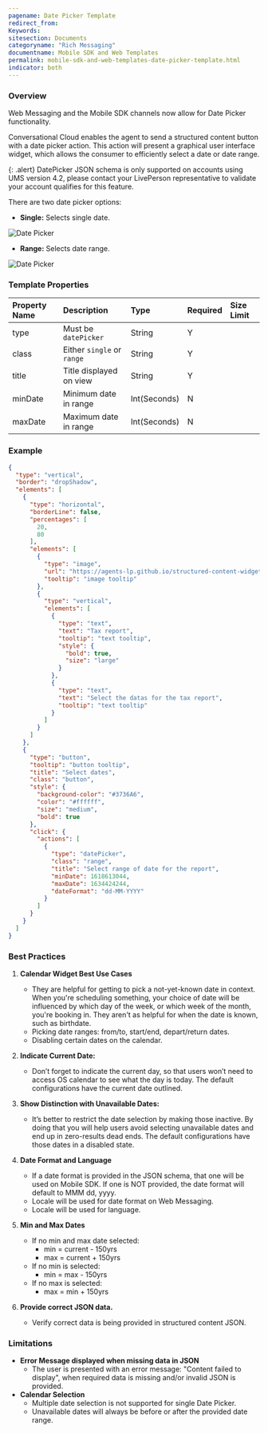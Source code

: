 ```yaml
---
pagename: Date Picker Template
redirect_from:
Keywords: 
sitesection: Documents
categoryname: "Rich Messaging"
documentname: Mobile SDK and Web Templates
permalink: mobile-sdk-and-web-templates-date-picker-template.html
indicator: both
---
```


### Overview

Web Messaging and the Mobile SDK channels now allow for Date Picker functionality.

Conversational Cloud enables the agent to send a structured content button with a date picker action. This action will present a graphical user interface widget, which allows the consumer to efficiently select a date or date range.

{: .alert}
DatePicker JSON schema is only supported on accounts using UMS version 4.2, please contact your LivePerson representative to validate your account qualifies for this feature.

There are two date picker options:

* **Single:** Selects single date.

![Date Picker](img/archive/DatePickerSingleSelection.gif)

* **Range:** Selects date range.

![Date Picker](img/archive/DatePickerRangeSelection.gif)

### Template Properties

| Property Name | Description             | Type   | Required | Size Limit |
| :------------ | :---------------------- | :----- | :------- | :--------- |
| type          | Must be `datePicker`  | String | Y        |            |
| class   | Either `single` or `range` | String | Y        |     |
| title       | Title displayed on view         | String  | Y        |    |
| minDate          | Minimum date in range  | Int(Seconds) | N        |            |
| maxDate   | Maximum date in range | Int(Seconds) | N        |     |

### Example

```json
{
  "type": "vertical",
  "border": "dropShadow",
  "elements": [
    {
      "type": "horizontal",
      "borderLine": false,
      "percentages": [
        20,
        80
      ],
      "elements": [
        {
          "type": "image",
          "url": "https://agents-lp.github.io/structured-content-widget/img/date-picker-single.png",
          "tooltip": "image tooltip"
        },
        {
          "type": "vertical",
          "elements": [
            {
              "type": "text",
              "text": "Tax report",
              "tooltip": "text tooltip",
              "style": {
                "bold": true,
                "size": "large"
              }
            },
            {
              "type": "text",
              "text": "Select the datas for the tax report",
              "tooltip": "text tooltip"
            }
          ]
        }
      ]
    },
    {
      "type": "button",
      "tooltip": "button tooltip",
      "title": "Select dates",
      "class": "button",
      "style": {
        "background-color": "#3736A6",
        "color": "#ffffff",
        "size": "medium",
        "bold": true
      },
      "click": {
        "actions": [
          {
            "type": "datePicker",
            "class": "range",
            "title": "Select range of date for the report",
            "minDate": 1618613044,
            "maxDate": 1634424244,
            "dateFormat": "dd-MM-YYYY"
          }
        ]
      }
    }
  ]
}
```

### Best Practices

1. **Calendar Widget Best Use Cases**
    * They are helpful for getting to pick a not-yet-known date in context. When you're scheduling something, your choice of date will be influenced by which day of the week, or which week of the month, you're booking in. They aren't as helpful for when the date is known, such as birthdate.
    * Picking date ranges: from/to, start/end, depart/return dates.
    * Disabling certain dates on the calendar.

2. **Indicate Current Date:**
    * Don’t forget to indicate the current day, so that users won’t need to access OS calendar to see what the day is today. The default configurations have the current date outlined.

3. **Show Distinction with Unavailable Dates:**
    * It’s better to restrict the date selection by making those inactive. By doing that you will help users avoid selecting unavailable dates and end up in zero-results dead ends. The default configurations have those dates in a disabled state.

4. **Date Format and Language**
    * If a date format is provided in the JSON schema, that one will be used on Mobile SDK. If one is NOT provided, the date format will default to MMM dd, yyyy.
    * Locale will be used for date format on Web Messaging.
    * Locale will be used for language.

5. **Min and Max Dates**
    * If no min and max date selected:
        * min = current - 150yrs
        * max = current + 150yrs
    * If no min is selected:
        * min = max - 150yrs
    * If no max is selected:
        * max = min + 150yrs

6. **Provide correct JSON data.**
    * Verify correct data is being provided in structured content JSON.

### Limitations

* **Error Message displayed when missing data in JSON**
  * The user is presented with an error message: "Content failed to display", when required data is missing and/or invalid JSON is provided.
* **Calendar Selection**
  * Multiple date selection is not supported for single Date Picker.
  * Unavailable dates will always be before or after the provided date range.
